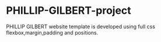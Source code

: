 # PHILLIP-GILBERT-project
PHILLIP GILBERT website template is developed using full css flexbox,margin,padding and positions.
